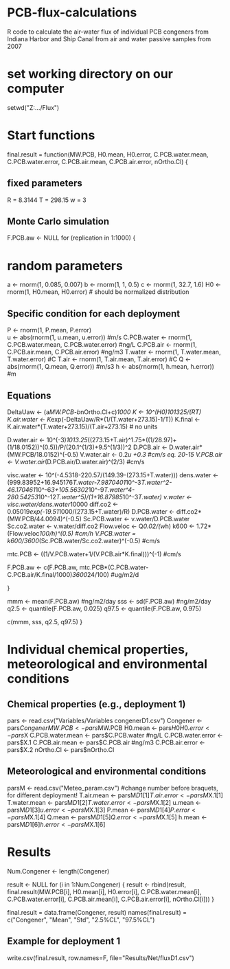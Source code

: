 # PCB-flux-calculations
R code to calculate the air-water flux of individual PCB congeners from Indiana Harbor and Ship Canal from air and water passive samples from 2007

# set working directory on our computer
setwd("Z:.../Flux")

# Start functions

final.result = function(MW.PCB, H0.mean, H0.error, 
         C.PCB.water.mean, C.PCB.water.error, C.PCB.air.mean, C.PCB.air.error, nOrtho.Cl)
{

## fixed parameters

R = 8.3144
T = 298.15
w = 3

## Monte Carlo simulation

F.PCB.aw <- NULL
for (replication in 1:1000)
{

# random parameters

a <- rnorm(1, 0.085, 0.007)
b <- rnorm(1, 1, 0.5)
c <- rnorm(1, 32.7, 1.6)
H0 <- rnorm(1, H0.mean, H0.error) # should be normalized distribution

## Specific condition for each deployment
P <- rnorm(1, P.mean, P.error)					
u <- abs(rnorm(1, u.mean, u.error)) #m/s
C.PCB.water <- rnorm(1, C.PCB.water.mean, C.PCB.water.error) #ng/L
C.PCB.air <- rnorm(1, C.PCB.air.mean, C.PCB.air.error) #ng/m3
T.water <- rnorm(1, T.water.mean, T.water.error) #C 
T.air <- rnorm(1, T.air.mean, T.air.error) #C
Q <- abs(rnorm(1, Q.mean, Q.error)) #m/s3
h <- abs(rnorm(1, h.mean, h.error)) #m

## Equations

DeltaUaw <- (a*MW.PCB-b*nOrtho.Cl+c)*1000
K <- 10^(H0)*101325/(R*T)
K.air.water <- K*exp(-DeltaUaw/R*(1/(T.water+273.15)-1/T))
K.final <- K.air.water*(T.water+273.15)/(T.air+273.15) # no units
	
D.water.air <- 10^(-3)*1013.25*((273.15+T.air)^1.75*((1/28.97)+(1/18.0152))^(0.5))/P/(20.1^(1/3)+9.5^(1/3))^2
D.PCB.air <- D.water.air*(MW.PCB/18.0152)^(-0.5)
V.water.air <- 0.2*u +0.3 #cm/s eq. 20-15
V.PCB.air <- V.water.air*(D.PCB.air/D.water.air)^(2/3) #cm/s
	
visc.water <- 10^(-4.5318-220.57/(149.39-(273.15+T.water)))
dens.water <- (999.83952+16.945176*T.water-7.9870401*10^-3*T.water^2-46.170461*10^-6*3+105.56302*10^-9*T.water^4-280.54253*10^-12*T.water^5)/(1+16.87985*10^-3*T.water)
v.water <- visc.water/dens.water*10000
diff.co2 <- 0.05019*exp(-19.51*1000/(273.15+T.water)/R)
D.PCB.water <- diff.co2*(MW.PCB/44.0094)^(-0.5)
Sc.PCB.water <- v.water/D.PCB.water
Sc.co2.water <- v.water/diff.co2
Flow.veloc <- Q*0.02/(w*h)
k600 <- 1.72*(Flow.veloc*100/h)^(0.5) #cm/h
V.PCB.water = k600/3600*(Sc.PCB.water/Sc.co2.water)^(-0.5) #cm/s

mtc.PCB <- ((1/V.PCB.water+1/(V.PCB.air*K.final)))^(-1) #cm/s

F.PCB.aw <- c(F.PCB.aw, mtc.PCB*(C.PCB.water-C.PCB.air/K.final/1000)*3600*24/100) #ug/m2/d

}

mmm <- mean(F.PCB.aw)	#ng/m2/day
sss <- sd(F.PCB.aw)	#ng/m2/day
q2.5 <- quantile(F.PCB.aw, 0.025)
q97.5 <- quantile(F.PCB.aw, 0.975)

c(mmm, sss, q2.5, q97.5)
}

# Individual chemical properties, meteorological and environmental conditions

## Chemical properties (e.g., deployment 1)

pars <- read.csv("Variables/Variables congenerD1.csv")
Congener <- pars$Congener
MW.PCB <- pars$MW.PCB
H0.mean <- pars$H0
H0.error <- pars$X
C.PCB.water.mean <- pars$C.PCB.water #ng/L
C.PCB.water.error <- pars$X.1
C.PCB.air.mean <- pars$C.PCB.air #ng/m3
C.PCB.air.error <- pars$X.2
nOrtho.Cl <- pars$nOrtho.Cl

 ## Meteorological and environmental conditions

parsM <- read.csv("Meteo_param.csv") #change number before braquets, for different deployment!
T.air.mean <- parsM$D1[1]
T.air.error <- parsM$X.1[1]
T.water.mean <- parsM$D1[2]
T.water.error <- parsM$X.1[2]
u.mean <- parsM$D1[3]
u.error <- parsM$X.1[3]
P.mean <- parsM$D1[4]
P.error <- parsM$X.1[4]
Q.mean <- parsM$D1[5]
Q.error <- parsM$X.1[5]
h.mean <- parsM$D1[6]
h.error <- parsM$X.1[6]

# Results

Num.Congener <- length(Congener)

result <- NULL
for (i in 1:Num.Congener)
{
	result <- rbind(result, final.result(MW.PCB[i], H0.mean[i], H0.error[i], 
         C.PCB.water.mean[i], C.PCB.water.error[i], C.PCB.air.mean[i], C.PCB.air.error[i], nOrtho.Cl[i]))
}

final.result = data.frame(Congener, result)
names(final.result) = c("Congener", "Mean", "Std", "2.5%CL", "97.5%CL")

## Example for deployment 1

write.csv(final.result, row.names=F, file="Results/Net/fluxD1.csv")


